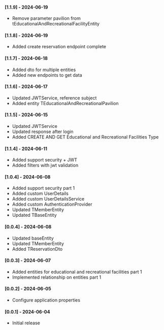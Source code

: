 #### [1.1.9] - 2024-06-19
- Remove parameter pavilion from tEducationalAndRecreationalFacilityEntity

#### [1.1.8] - 2024-06-19
- Added create reservation endpoint complete

#### [1.1.7] - 2024-06-18
- Added dto for multiple entities
- Added new endpoints to get data

#### [1.1.6] - 2024-06-17
- Updated JWTService, reference subject
- Added entity TEducationalAndRecreationalPavilion

#### [1.1.5] - 2024-06-15
- Updated JWTService
- Updated response after login
- Added CREATE AND GET Educational and Recreational Facilities Type

#### [1.1.4] - 2024-06-11

- Added support security + JWT 
- Added filters with jwt validation

#### [1.0.4] - 2024-06-08

- Added support security part 1
- Added custom UserDetails
- Added custom UserDetailsService
- Added custom AuthenticationProvider
- Updated TMemberEntity
- Updated TBaseEntity

#### [0.0.4] - 2024-06-08

- Updated baseEntity
- Updated TMemberEntity
- Added TReservationDto

#### [0.0.3] - 2024-06-07

- Added entities for educational and recreational facilities part 1
- Implemented relationship on entities part 1

#### [0.0.2] - 2024-06-05

- Configure application properties

#### [0.0.1] - 2024-06-04

- Initial release